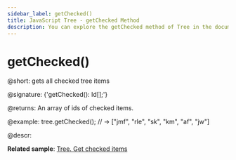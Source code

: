 ```yaml
---
sidebar_label: getChecked()
title: JavaScript Tree - getChecked Method 
description: You can explore the getChecked method of Tree in the documentation of the DHTMLX JavaScript UI library. Browse developer guides and API reference, try out code examples and live demos, and download a free 30-day evaluation version of DHTMLX Suite.
---
```


# getChecked()

@short: gets all checked tree items

@signature: {'getChecked(): Id[];'}

@returns:
An array of ids of checked items.

@example:
tree.getChecked(); // -> ["jmf", "rle", "sk", "km", "af", "jw"]

@descr:

**Related sample**: [Tree. Get checked items](https://snippet.dhtmlx.com/cz7xypgz)

[comment]: # (@related: tree/work_with_tree.md#working-with-checkboxes)

[comment]: # (@relatedapi: tree/api/tree_checkitem_method.md tree/api/tree_uncheckitemnew_method.md)
